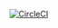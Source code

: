 
[![CircleCI](https://circleci.com/gh/munyanezaarmel/mi-brand-backend/tree/main.svg?style=svg)](https://circleci.com/gh/munyanezaarmel/mi-brand-backend/tree/main)


